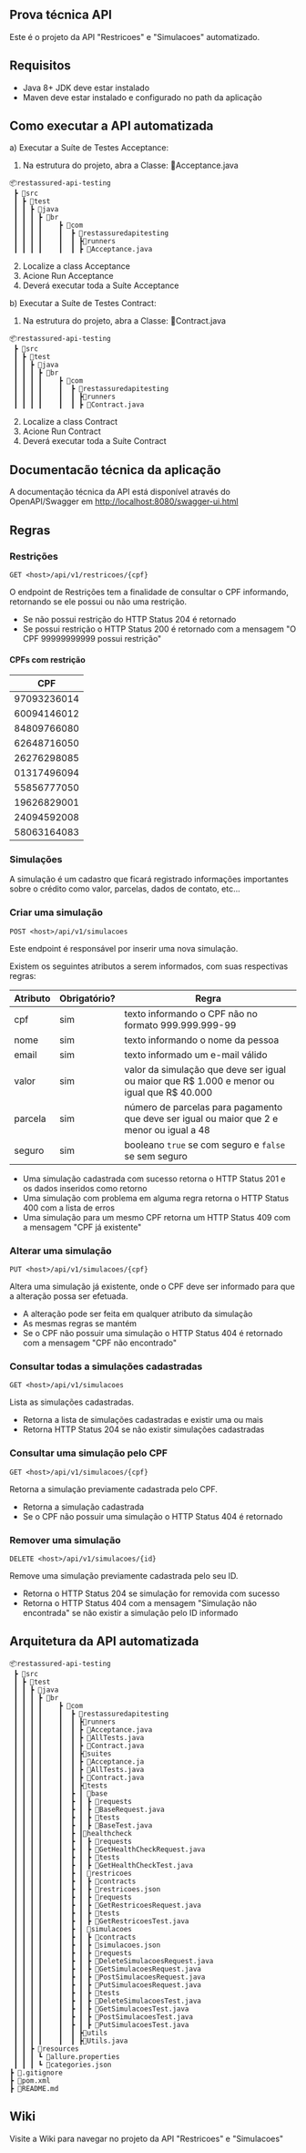 ## Prova técnica API

Este é o projeto da API "Restricoes" e "Simulacoes" automatizado.

##  Requisitos
 * Java 8+ JDK deve estar instalado
 * Maven deve estar instalado e configurado no path da aplicação
 
 
## Como executar a API automatizada 

a) Executar a Suíte de Testes Acceptance:
1) Na estrutura do projeto, abra a Classe: 📜Acceptance.java
```
📦restassured-api-testing
 ┣ 📂src
 ┃ ┣ 📂test
 ┃ ┃ ┣ 📂java
 ┃ ┃ ┃ ┣ 📂br												
 ┃ ┃ ┃ ┃	┣ 📂com							 					
 ┃ ┃ ┃ ┃	┃  ┣ 📂restassuredapitesting							
 ┃ ┃ ┃ ┃	┃  ┃ ┣📂runners										
 ┃ ┃ ┃ ┃	┃  ┃ ┣ 📜Acceptance.java
```
2) Localize a class Acceptance
3) Acione Run Acceptance
4) Deverá executar toda a Suíte Acceptance

b) Executar a Suíte de Testes Contract:
1) Na estrutura do projeto, abra a Classe: 📜Contract.java
```
📦restassured-api-testing
 ┣ 📂src
 ┃ ┣ 📂test
 ┃ ┃ ┣ 📂java
 ┃ ┃ ┃ ┣ 📂br												
 ┃ ┃ ┃ ┃	┣ 📂com							 					
 ┃ ┃ ┃ ┃	┃  ┣ 📂restassuredapitesting							
 ┃ ┃ ┃ ┃	┃  ┃ ┣📂runners										
 ┃ ┃ ┃ ┃	┃  ┃ ┣ 📜Contract.java
```
2) Localize a class Contract
3) Acione Run Contract
4) Deverá executar toda a Suíte Contract							

## Documentacão técnica da aplicação

A documentação técnica da API está disponível através do OpenAPI/Swagger em [http://localhost:8080/swagger-ui.html](http://localhost:8080/swagger-ui.html)

## Regras

### Restrições

`GET <host>/api/v1/restricoes/{cpf}`

O endpoint de Restrições tem a finalidade de consultar o CPF informando, retornando se ele possui ou não uma restrição. 

* Se não possui restrição do HTTP Status 204 é retornado
* Se possui restrição o HTTP Status 200 é retornado com a mensagem "O CPF 99999999999 possui restrição"

#### CPFs com restrição

| CPF |
| ----|
| 97093236014 |
| 60094146012 |
| 84809766080 |
| 62648716050 |
| 26276298085 |
| 01317496094 |
| 55856777050 |
| 19626829001 |
| 24094592008 |
| 58063164083 |

### Simulações

A simulação é um cadastro que ficará registrado informações importantes sobre o crédito como valor, parcelas, 
dados de contato, etc...

### Criar uma simulação

`POST <host>/api/v1/simulacoes`

Este endpoint é responsável por inserir uma nova simulação.

Existem os seguintes atributos a serem informados, com suas respectivas regras:

| Atributo | Obrigatório? | Regra |
|----------|--------------|-------|
| cpf | sim | texto informando o CPF não no formato 999.999.999-99 |
| nome | sim | texto informando o nome da pessoa |
| email | sim | texto informado um e-mail válido |
| valor | sim | valor da simulação que deve ser igual ou maior que R$ 1.000 e menor ou igual que R$ 40.000 |
| parcela | sim | número de parcelas para pagamento que deve ser igual ou maior que 2 e menor ou igual a 48 |
| seguro | sim | booleano `true` se com seguro e  `false` se sem seguro |

* Uma simulação cadastrada com sucesso retorna o HTTP Status 201 e os dados inseridos como retorno
* Uma simulação com problema em alguma regra retorna o HTTP Status 400 com a lista de erros
* Uma simulação para um mesmo CPF retorna um HTTP Status 409 com a mensagem "CPF já existente"

### Alterar uma simulação

`PUT <host>/api/v1/simulacoes/{cpf}`

Altera uma simulação já existente, onde o CPF deve ser informado para que a alteração possa ser efetuada.

* A alteração pode ser feita em qualquer atributo da simulação
* As mesmas regras se mantém
* Se o CPF não possuir uma simulação o HTTP Status 404 é retornado com a mensagem "CPF não encontrado"

### Consultar todas a simulações cadastradas

`GET <host>/api/v1/simulacoes`

Lista as simulações cadastradas.

* Retorna a lista de simulações cadastradas e existir uma ou mais
* Retorna HTTP Status 204 se não existir simulações cadastradas


### Consultar uma simulação pelo CPF

`GET <host>/api/v1/simulacoes/{cpf}`

Retorna a simulação previamente cadastrada pelo CPF.

* Retorna a simulação cadastrada
* Se o CPF não possuir uma simulação o HTTP Status 404 é retornado

### Remover uma simulação

`DELETE <host>/api/v1/simulacoes/{id}`

Remove uma simulação previamente cadastrada pelo seu ID.

* Retorna o HTTP Status 204 se simulação for removida com sucesso
* Retorna o HTTP Status 404 com a mensagem "Simulação não encontrada" se não existir a simulação pelo ID informado


## Arquitetura da API automatizada
```
📦restassured-api-testing
 ┣ 📂src
 ┃ ┣ 📂test
 ┃ ┃ ┣ 📂java
 ┃ ┃ ┃ ┣ 📂br												
 ┃ ┃ ┃ ┃	┣ 📂com							 					
 ┃ ┃ ┃ ┃	┃  ┣ 📂restassuredapitesting							
 ┃ ┃ ┃ ┃	┃  ┃ ┣📂runners										
 ┃ ┃ ┃ ┃	┃  ┃ ┣ 📜Acceptance.java								
 ┃ ┃ ┃ ┃	┃  ┃ ┣ 📜AllTests.java								
 ┃ ┃ ┃ ┃	┃  ┃ ┣ 📜Contract.java								
 ┃ ┃ ┃ ┃	┃  ┃ ┣📂suites										
 ┃ ┃ ┃ ┃	┃  ┃ ┣ 📜Acceptance.ja								
 ┃ ┃ ┃ ┃	┃  ┃ ┣ 📜AllTests.java								
 ┃ ┃ ┃ ┃	┃  ┃ ┣ 📜Contract.java								
 ┃ ┃ ┃ ┃	┃  ┃ ┣📂tests																
 ┃ ┃ ┃ ┃	┃  ┣ ┃ 📂base										
 ┃ ┃ ┃ ┃	┃  ┣ ┃ ┣ 📂requests					
 ┃ ┃ ┃ ┃	┃  ┣ ┃ ┣ 📜BaseRequest.java		
 ┃ ┃ ┃ ┃	┃  ┣ ┃ ┣ 📂tests						
 ┃ ┃ ┃ ┃	┃  ┣ ┃ ┣ 📜BaseTest.java
 ┃ ┃ ┃ ┃    ┃  ┣ ┃📂healthcheck
 ┃ ┃ ┃ ┃	┃  ┣ ┃ ┣ 📂requests			
 ┃ ┃ ┃ ┃	┃  ┣ ┃ ┣ 📜GetHealthCheckRequest.java
 ┃ ┃ ┃ ┃	┃  ┣ ┃ ┣ 📂tests			
 ┃ ┃ ┃ ┃	┃  ┣ ┃ ┣ 📜GetHealthCheckTest.java
 ┃ ┃ ┃ ┃	┃  ┣ ┃ 📂restricoes				
 ┃ ┃ ┃ ┃	┃  ┣ ┃ ┣ 📂contracts			
 ┃ ┃ ┃ ┃	┃  ┣ ┃ ┣ 📜restricoes.json	
 ┃ ┃ ┃ ┃	┃  ┣ ┃ ┣ 📂requests			
 ┃ ┃ ┃ ┃	┃  ┣ ┃ ┣ 📜GetRestricoesRequest.java
 ┃ ┃ ┃ ┃	┃  ┣ ┃ ┣ 📂tests			
 ┃ ┃ ┃ ┃	┃  ┣ ┃ ┣ 📜GetRestricoesTest.java
 ┃ ┃ ┃ ┃	┃  ┣ ┃ 📂simulacoes				
 ┃ ┃ ┃ ┃	┃  ┣ ┃ ┣ 📂contracts			
 ┃ ┃ ┃ ┃	┃  ┣ ┃ ┣ 📜simulacoes.json	
 ┃ ┃ ┃ ┃	┃  ┣ ┃ ┣ 📂requests			
 ┃ ┃ ┃ ┃	┃  ┣ ┃ ┣ 📜DeleteSimulacoesRequest.java
 ┃ ┃ ┃ ┃	┃  ┣ ┃ ┣ 📜GetSimulacoesRequest.java
 ┃ ┃ ┃ ┃	┃  ┣ ┃ ┣ 📜PostSimulacoesRequest.java
 ┃ ┃ ┃ ┃	┃  ┣ ┃ ┣ 📜PutSimulacoesRequest.java
 ┃ ┃ ┃ ┃	┃  ┣ ┃ ┣ 📂tests			
 ┃ ┃ ┃ ┃	┃  ┣ ┃ ┣ 📜DeleteSimulacoesTest.java
 ┃ ┃ ┃ ┃	┃  ┣ ┃ ┣ 📜GetSimulacoesTest.java
 ┃ ┃ ┃ ┃	┃  ┣ ┃ ┣ 📜PostSimulacoesTest.java
 ┃ ┃ ┃ ┃	┃  ┣ ┃ ┣ 📜PutSimulacoesTest.java
 ┃ ┃ ┃ ┃	┃  ┃ ┣📂utils
 ┃ ┃ ┃ ┃	┃  ┃ ┣📜Utils.java
 ┃ ┃ ┣ 📂resources
 ┃ ┃ ┃ ┗ 📜allure.properties
 ┃ ┃ ┃ ┗ 📜categories.json
┣ 📜.gitignore 
┣ 📜pom.xml 
┣ 📜README.md 
```

## Wiki

Visite a Wiki para navegar no projeto da API "Restricoes" e "Simulacoes"
